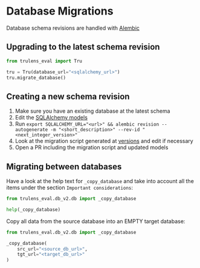 # Database Migrations
Database schema revisions are handled with [Alembic](https://github.com/sqlalchemy/alembic/)

## Upgrading to the latest schema revision

```python
from trulens_eval import Tru

tru = Tru(database_url="<sqlalchemy_url>")
tru.migrate_database()
```

## Creating a new schema revision

1. Make sure you have an existing database at the latest schema
2. Edit the [SQLAlchemy models](../models.py)
3. Run `export SQLALCHEMY_URL="<url>" && alembic revision --autogenerate -m "<short_description>" --rev-id "<next_integer_version>"`
4. Look at the migration script generated at [versions](./versions) and edit if necessary
5. Open a PR including the migration script and updated models 


## Migrating between databases
Have a look at the help text for `_copy_database` and take into
account all the items under the section `Important considerations`:
```python
from trulens_eval.db_v2.db import _copy_database

help(_copy_database)
```

Copy all data from the source database into an EMPTY target database:
```python
from trulens_eval.db_v2.db import _copy_database

_copy_database(
    src_url="<source_db_url>",
    tgt_url="<target_db_url>"
)
```
